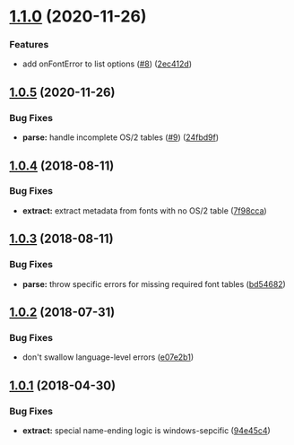 # [1.1.0](https://github.com/princjef/font-finder/compare/v1.0.5...v1.1.0) (2020-11-26)


### Features

* add onFontError to list options ([#8](https://github.com/princjef/font-finder/issues/8)) ([2ec412d](https://github.com/princjef/font-finder/commit/2ec412d))

## [1.0.5](https://github.com/princjef/font-finder/compare/v1.0.4...v1.0.5) (2020-11-26)


### Bug Fixes

* **parse:** handle incomplete OS/2 tables ([#9](https://github.com/princjef/font-finder/issues/9)) ([24fbd9f](https://github.com/princjef/font-finder/commit/24fbd9f))

## [1.0.4](https://github.com/princjef/font-finder/compare/v1.0.3...v1.0.4) (2018-08-11)


### Bug Fixes

* **extract:** extract metadata from fonts with no OS/2 table ([7f98cca](https://github.com/princjef/font-finder/commit/7f98cca))

## [1.0.3](https://github.com/princjef/font-finder/compare/v1.0.2...v1.0.3) (2018-08-11)


### Bug Fixes

* **parse:** throw specific errors for missing required font tables ([bd54682](https://github.com/princjef/font-finder/commit/bd54682))

## [1.0.2](https://github.com/princjef/font-finder/compare/v1.0.1...v1.0.2) (2018-07-31)


### Bug Fixes

* don't swallow language-level errors ([e07e2b1](https://github.com/princjef/font-finder/commit/e07e2b1))

<a name="1.0.1"></a>
## [1.0.1](https://github.com/princjef/font-finder/compare/v1.0.0...v1.0.1) (2018-04-30)


### Bug Fixes

* **extract:** special name-ending logic is windows-sepcific ([94e45c4](https://github.com/princjef/font-finder/commit/94e45c4))
